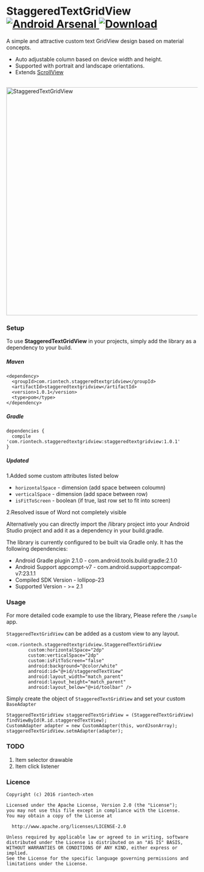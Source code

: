 # StaggeredTextGridView [![Android Arsenal](https://img.shields.io/badge/Android%20Arsenal-StaggeredTextGridView-green.svg?style=true)](https://android-arsenal.com/details/1/3543)[ ![Download](https://api.bintray.com/packages/vaghelamithun/maven/staggeredtextgridview/images/download.svg) ](https://bintray.com/vaghelamithun/maven/staggeredtextgridview/_latestVersion)

A simple and attractive custom text GridView design based on material concepts. 
* Auto adjustable column based on device width and height. 
* Supported with portrait and landscape orientations. 
* Extends [ScrollView](http://developer.android.com/reference/android/widget/ScrollView.html)

<br>
<img src="https://github.com/riontech-xten/StaggeredTextGridView/blob/master/Screenshot_2016-04-28-19-52-08.png" height="600" alt="StaggeredTextGridView"/>
</br>

### Setup
To use **StaggeredTextGridView** in your projects, simply add the library as a dependency to your build.

##### Maven
```
<dependency>
  <groupId>com.riontech.staggeredtextgridview</groupId>
  <artifactId>staggeredtextgridview</artifactId>
  <version>1.0.1</version>
  <type>pom</type>
</dependency>
```
##### Gradle
```
dependencies {
  compile 'com.riontech.staggeredtextgridview:staggeredtextgridview:1.0.1'
}
```

##### Updated
1.Added some custom attributes listed below
* `horizontalSpace` - dimension (add space between coloumn)
* `verticalSpace`   - dimension (add space between row)
* `isFitToScreen`   - boolean (if true, last row set to fit into screen)

2.Resolved issue of Word not completely visible

Alternatively you can directly import the /library project into your Android Studio project and add it as a dependency in your build.gradle.

The library is currently configured to be built via Gradle only. It has the following dependencies:

* Android Gradle plugin 2.1.0 - com.android.tools.build:gradle:2.1.0
* Android Support appcompt-v7 - com.android.support:appcompat-v7:23.1.1
* Compiled SDK Version        - lollipop-23
* Supported Version           - >= 2.1

### Usage
For more detailed code example to use the library, Please refere the `/sample` app.

`StaggeredTextGridView` can be added as a custom view to any layout.

```
<com.riontech.staggeredtextgridview.StaggeredTextGridView
        custom:horizontalSpace="2dp"
        custom:verticalSpace="2dp"
        custom:isFitToScreen="false"
        android:background="@color/white"
        android:id="@+id/staggeredTextView"
        android:layout_width="match_parent"
        android:layout_height="match_parent"
        android:layout_below="@+id/toolbar" />
```

Simply create the object of `StaggeredTextGridView` and set your custom `BaseAdapter`
```
StaggeredTextGridView staggeredTextGridView = (StaggeredTextGridView) findViewById(R.id.staggeredTextView);
CustomAdapter adapter = new CustomAdapter(this, wordJsonArray);
staggeredTextGridView.setmAdapter(adapter);
```

### TODO
1. Item selector drawable
2. Item click listener

### Licence
```
Copyright (c) 2016 riontech-xten

Licensed under the Apache License, Version 2.0 (the "License");
you may not use this file except in compliance with the License.
You may obtain a copy of the License at

  http://www.apache.org/licenses/LICENSE-2.0

Unless required by applicable law or agreed to in writing, software
distributed under the License is distributed on an "AS IS" BASIS,
WITHOUT WARRANTIES OR CONDITIONS OF ANY KIND, either express or implied.
See the License for the specific language governing permissions and
limitations under the License.
```
